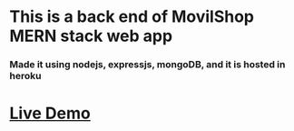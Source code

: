 # This is a back end of MovilShop MERN stack web app

### Made it using nodejs, expressjs, mongoDB, and it is hosted in heroku 

# [Live Demo](https://movil-shop.netlify.app/)
